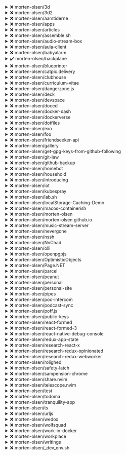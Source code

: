 
  
<details>
  <summary>❌ morten-olsen/3d</summary>

| Rule | Status | Type | Reasons |
| ---- | ------ | ---- | ------- |
| require-policy | ❌ |{recommended | .github/policy.yml does not exist |
| policy-owner | ❌ |{recommended | User @morten-olsen is not owner of .github/policy.yml |
| review-required | ❌ |{required | No branch protection for default branch master |

</details>



<details>
  <summary>❌ morten-olsen/3d2</summary>

| Rule | Status | Type | Reasons |
| ---- | ------ | ---- | ------- |
| require-policy | ❌ |{recommended | .github/policy.yml does not exist |
| policy-owner | ❌ |{recommended | User @morten-olsen is not owner of .github/policy.yml |
| review-required | ❌ |{required | No branch protection for default branch master |

</details>



<details>
  <summary>❌ morten-olsen/aarstiderne</summary>

| Rule | Status | Type | Reasons |
| ---- | ------ | ---- | ------- |
| require-policy | ❌ |{recommended | .github/policy.yml does not exist |
| policy-owner | ❌ |{recommended | User @morten-olsen is not owner of .github/policy.yml |
| review-required | ❌ |{required | No branch protection for default branch master |

</details>



<details>
  <summary>❌ morten-olsen/apps</summary>

| Rule | Status | Type | Reasons |
| ---- | ------ | ---- | ------- |
| require-policy | ❌ |{recommended | .github/policy.yml does not exist |
| policy-owner | ❌ |{recommended | User @morten-olsen is not owner of .github/policy.yml |
| review-required | ❌ |{required | No branch protection for default branch main |

</details>



<details>
  <summary>❌ morten-olsen/articles</summary>

| Rule | Status | Type | Reasons |
| ---- | ------ | ---- | ------- |
| require-policy | ❌ |{recommended | .github/policy.yml does not exist |
| policy-owner | ❌ |{recommended | User @morten-olsen is not owner of .github/policy.yml |
| review-required | ❌ |{required | No branch protection for default branch main |

</details>



<details>
  <summary>❌ morten-olsen/assemble.sh</summary>

| Rule | Status | Type | Reasons |
| ---- | ------ | ---- | ------- |
| require-policy | ❌ |{recommended | .github/policy.yml does not exist |
| policy-owner | ❌ |{recommended | User @morten-olsen is not owner of .github/policy.yml |
| review-required | ❌ |{required | No branch protection for default branch main |

</details>



<details>
  <summary>❌ morten-olsen/audio-stream-box</summary>

| Rule | Status | Type | Reasons |
| ---- | ------ | ---- | ------- |
| require-policy | ❌ |{recommended | .github/policy.yml does not exist |
| policy-owner | ❌ |{recommended | User @morten-olsen is not owner of .github/policy.yml |
| review-required | ❌ |{required | No branch protection for default branch master |

</details>



<details>
  <summary>❌ morten-olsen/aula-client</summary>

| Rule | Status | Type | Reasons |
| ---- | ------ | ---- | ------- |
| require-policy | ❌ |{recommended | .github/policy.yml does not exist |
| policy-owner | ❌ |{recommended | User @morten-olsen is not owner of .github/policy.yml |
| review-required | ❌ |{required | No branch protection for default branch main |

</details>



<details>
  <summary>❌ morten-olsen/babyalarm</summary>

| Rule | Status | Type | Reasons |
| ---- | ------ | ---- | ------- |
| require-policy | ❌ |{recommended | .github/policy.yml does not exist |
| policy-owner | ❌ |{recommended | User @morten-olsen is not owner of .github/policy.yml |
| review-required | ❌ |{required | No branch protection for default branch master |

</details>



<details>
  <summary>✔️ morten-olsen/backplane</summary>

| Rule | Status | Type | Reasons |
| ---- | ------ | ---- | ------- |
| require-policy | ✔️ |{recommended |  |
| policy-owner | ✔️ |{recommended |  |
| review-required | ✔️ |{required |  |

</details>



<details>
  <summary>❌ morten-olsen/blueprinter</summary>

| Rule | Status | Type | Reasons |
| ---- | ------ | ---- | ------- |
| require-policy | ❌ |{recommended | .github/policy.yml does not exist |
| policy-owner | ❌ |{recommended | User @morten-olsen is not owner of .github/policy.yml |
| review-required | ❌ |{required | No branch protection for default branch main |

</details>



<details>
  <summary>❌ morten-olsen/catpic.delivery</summary>

| Rule | Status | Type | Reasons |
| ---- | ------ | ---- | ------- |
| require-policy | ❌ |{recommended | .github/policy.yml does not exist |
| policy-owner | ❌ |{recommended | User @morten-olsen is not owner of .github/policy.yml |
| review-required | ❌ |{required | No branch protection for default branch main |

</details>



<details>
  <summary>❌ morten-olsen/clubhouse</summary>

| Rule | Status | Type | Reasons |
| ---- | ------ | ---- | ------- |
| require-policy | ❌ |{recommended | .github/policy.yml does not exist |
| policy-owner | ❌ |{recommended | User @morten-olsen is not owner of .github/policy.yml |
| review-required | ❌ |{required | No branch protection for default branch master |

</details>



<details>
  <summary>❌ morten-olsen/curriculum-vitae</summary>

| Rule | Status | Type | Reasons |
| ---- | ------ | ---- | ------- |
| require-policy | ❌ |{recommended | .github/policy.yml does not exist |
| policy-owner | ❌ |{recommended | User @morten-olsen is not owner of .github/policy.yml |
| review-required | ❌ |{required | No branch protection for default branch main |

</details>



<details>
  <summary>❌ morten-olsen/dangerzone.js</summary>

| Rule | Status | Type | Reasons |
| ---- | ------ | ---- | ------- |
| require-policy | ❌ |{recommended | .github/policy.yml does not exist |
| policy-owner | ❌ |{recommended | User @morten-olsen is not owner of .github/policy.yml |
| review-required | ❌ |{required | No branch protection for default branch main |

</details>



<details>
  <summary>❌ morten-olsen/deck</summary>

| Rule | Status | Type | Reasons |
| ---- | ------ | ---- | ------- |
| require-policy | ❌ |{recommended | .github/policy.yml does not exist |
| policy-owner | ❌ |{recommended | User @morten-olsen is not owner of .github/policy.yml |
| review-required | ❌ |{required | No branch protection for default branch main |

</details>



<details>
  <summary>❌ morten-olsen/devspace</summary>

| Rule | Status | Type | Reasons |
| ---- | ------ | ---- | ------- |
| require-policy | ❌ |{recommended | .github/policy.yml does not exist |
| policy-owner | ❌ |{recommended | User @morten-olsen is not owner of .github/policy.yml |
| review-required | ❌ |{required | No branch protection for default branch main |

</details>



<details>
  <summary>❌ morten-olsen/doced</summary>

| Rule | Status | Type | Reasons |
| ---- | ------ | ---- | ------- |
| require-policy | ❌ |{recommended | .github/policy.yml does not exist |
| policy-owner | ❌ |{recommended | User @morten-olsen is not owner of .github/policy.yml |
| review-required | ❌ |{required | No branch protection for default branch main |

</details>



<details>
  <summary>❌ morten-olsen/docker-dash</summary>

| Rule | Status | Type | Reasons |
| ---- | ------ | ---- | ------- |
| require-policy | ❌ |{recommended | .github/policy.yml does not exist |
| policy-owner | ❌ |{recommended | User @morten-olsen is not owner of .github/policy.yml |
| review-required | ❌ |{required | No branch protection for default branch main |

</details>



<details>
  <summary>❌ morten-olsen/dockerverse</summary>

| Rule | Status | Type | Reasons |
| ---- | ------ | ---- | ------- |
| require-policy | ❌ |{recommended | .github/policy.yml does not exist |
| policy-owner | ❌ |{recommended | User @morten-olsen is not owner of .github/policy.yml |
| review-required | ❌ |{required | No branch protection for default branch next |

</details>



<details>
  <summary>❌ morten-olsen/dotfiles</summary>

| Rule | Status | Type | Reasons |
| ---- | ------ | ---- | ------- |
| require-policy | ❌ |{recommended | .github/policy.yml does not exist |
| policy-owner | ❌ |{recommended | User @morten-olsen is not owner of .github/policy.yml |
| review-required | ❌ |{required | No branch protection for default branch main |

</details>



<details>
  <summary>❌ morten-olsen/exo</summary>

| Rule | Status | Type | Reasons |
| ---- | ------ | ---- | ------- |
| require-policy | ❌ |{recommended | .github/policy.yml does not exist |
| policy-owner | ❌ |{recommended | User @morten-olsen is not owner of .github/policy.yml |
| review-required | ❌ |{required | No branch protection for default branch main |

</details>



<details>
  <summary>❌ morten-olsen/foo</summary>

| Rule | Status | Type | Reasons |
| ---- | ------ | ---- | ------- |
| require-policy | ❌ |{recommended | .github/policy.yml does not exist |
| policy-owner | ❌ |{recommended | User @morten-olsen is not owner of .github/policy.yml |
| review-required | ❌ |{required | No branch protection for default branch main |

</details>



<details>
  <summary>❌ morten-olsen/friendseeker-api</summary>

| Rule | Status | Type | Reasons |
| ---- | ------ | ---- | ------- |
| require-policy | ❌ |{recommended | .github/policy.yml does not exist |
| policy-owner | ❌ |{recommended | User @morten-olsen is not owner of .github/policy.yml |
| review-required | ❌ |{required | No branch protection for default branch master |

</details>



<details>
  <summary>❌ morten-olsen/gallery</summary>

| Rule | Status | Type | Reasons |
| ---- | ------ | ---- | ------- |
| require-policy | ❌ |{recommended | .github/policy.yml does not exist |
| policy-owner | ❌ |{recommended | User @morten-olsen is not owner of .github/policy.yml |
| review-required | ❌ |{required | No branch protection for default branch main |

</details>



<details>
  <summary>❌ morten-olsen/get-gpg-keys-from-github-following</summary>

| Rule | Status | Type | Reasons |
| ---- | ------ | ---- | ------- |
| require-policy | ❌ |{recommended | .github/policy.yml does not exist |
| policy-owner | ❌ |{recommended | User @morten-olsen is not owner of .github/policy.yml |
| review-required | ❌ |{required | No branch protection for default branch master |

</details>



<details>
  <summary>❌ morten-olsen/git-law</summary>

| Rule | Status | Type | Reasons |
| ---- | ------ | ---- | ------- |
| require-policy | ❌ |{recommended | .github/policy.yml does not exist |
| policy-owner | ❌ |{recommended | User @morten-olsen is not owner of .github/policy.yml |
| review-required | ❌ |{required | No branch protection for default branch main |

</details>



<details>
  <summary>❌ morten-olsen/github-backup</summary>

| Rule | Status | Type | Reasons |
| ---- | ------ | ---- | ------- |
| require-policy | ❌ |{recommended | .github/policy.yml does not exist |
| policy-owner | ❌ |{recommended | User @morten-olsen is not owner of .github/policy.yml |
| review-required | ❌ |{required | No branch protection for default branch main |

</details>



<details>
  <summary>❌ morten-olsen/homebot</summary>

| Rule | Status | Type | Reasons |
| ---- | ------ | ---- | ------- |
| require-policy | ❌ |{recommended | .github/policy.yml does not exist |
| policy-owner | ❌ |{recommended | User @morten-olsen is not owner of .github/policy.yml |
| review-required | ❌ |{required | No branch protection for default branch master |

</details>



<details>
  <summary>❌ morten-olsen/household</summary>

| Rule | Status | Type | Reasons |
| ---- | ------ | ---- | ------- |
| require-policy | ❌ |{recommended | .github/policy.yml does not exist |
| policy-owner | ❌ |{recommended | User @morten-olsen is not owner of .github/policy.yml |
| review-required | ❌ |{required | No branch protection for default branch main |

</details>



<details>
  <summary>❌ morten-olsen/introducing</summary>

| Rule | Status | Type | Reasons |
| ---- | ------ | ---- | ------- |
| require-policy | ❌ |{recommended | .github/policy.yml does not exist |
| policy-owner | ❌ |{recommended | User @morten-olsen is not owner of .github/policy.yml |
| review-required | ❌ |{required | No branch protection for default branch main |

</details>



<details>
  <summary>❌ morten-olsen/iot</summary>

| Rule | Status | Type | Reasons |
| ---- | ------ | ---- | ------- |
| require-policy | ❌ |{recommended | .github/policy.yml does not exist |
| policy-owner | ❌ |{recommended | User @morten-olsen is not owner of .github/policy.yml |
| review-required | ❌ |{required | No branch protection for default branch main |

</details>



<details>
  <summary>❌ morten-olsen/kubespray</summary>

| Rule | Status | Type | Reasons |
| ---- | ------ | ---- | ------- |
| require-policy | ❌ |{recommended | .github/policy.yml does not exist |
| policy-owner | ❌ |{recommended | User @morten-olsen is not owner of .github/policy.yml |
| review-required | ❌ |{required | No branch protection for default branch master |

</details>



<details>
  <summary>❌ morten-olsen/lab.sh</summary>

| Rule | Status | Type | Reasons |
| ---- | ------ | ---- | ------- |
| require-policy | ❌ |{recommended | .github/policy.yml does not exist |
| policy-owner | ❌ |{recommended | User @morten-olsen is not owner of .github/policy.yml |
| review-required | ❌ |{required | No branch protection for default branch master |

</details>



<details>
  <summary>❌ morten-olsen/localStorage-Caching-Demo</summary>

| Rule | Status | Type | Reasons |
| ---- | ------ | ---- | ------- |
| require-policy | ❌ |{recommended | .github/policy.yml does not exist |
| policy-owner | ❌ |{recommended | User @morten-olsen is not owner of .github/policy.yml |
| review-required | ❌ |{required | No branch protection for default branch master |

</details>



<details>
  <summary>❌ morten-olsen/macos-containerish</summary>

| Rule | Status | Type | Reasons |
| ---- | ------ | ---- | ------- |
| require-policy | ❌ |{recommended | .github/policy.yml does not exist |
| policy-owner | ❌ |{recommended | User @morten-olsen is not owner of .github/policy.yml |
| review-required | ❌ |{required | No branch protection for default branch master |

</details>



<details>
  <summary>❌ morten-olsen/morten-olsen</summary>

| Rule | Status | Type | Reasons |
| ---- | ------ | ---- | ------- |
| require-policy | ❌ |{recommended | .github/policy.yml does not exist |
| policy-owner | ❌ |{recommended | User @morten-olsen is not owner of .github/policy.yml |
| review-required | ❌ |{required | No branch protection for default branch main |

</details>



<details>
  <summary>❌ morten-olsen/morten-olsen.github.io</summary>

| Rule | Status | Type | Reasons |
| ---- | ------ | ---- | ------- |
| require-policy | ❌ |{recommended | .github/policy.yml does not exist |
| policy-owner | ❌ |{recommended | User @morten-olsen is not owner of .github/policy.yml |
| review-required | ❌ |{required | No branch protection for default branch main |

</details>



<details>
  <summary>❌ morten-olsen/music-stream-server</summary>

| Rule | Status | Type | Reasons |
| ---- | ------ | ---- | ------- |
| require-policy | ❌ |{recommended | .github/policy.yml does not exist |
| policy-owner | ❌ |{recommended | User @morten-olsen is not owner of .github/policy.yml |
| review-required | ❌ |{required | No branch protection for default branch master |

</details>



<details>
  <summary>❌ morten-olsen/nevergone</summary>

| Rule | Status | Type | Reasons |
| ---- | ------ | ---- | ------- |
| require-policy | ❌ |{recommended | .github/policy.yml does not exist |
| policy-owner | ❌ |{recommended | User @morten-olsen is not owner of .github/policy.yml |
| review-required | ❌ |{required | Review not required |

</details>



<details>
  <summary>❌ morten-olsen/nssh</summary>

| Rule | Status | Type | Reasons |
| ---- | ------ | ---- | ------- |
| require-policy | ❌ |{recommended | .github/policy.yml does not exist |
| policy-owner | ❌ |{recommended | User @morten-olsen is not owner of .github/policy.yml |
| review-required | ❌ |{required | No branch protection for default branch main |

</details>



<details>
  <summary>❌ morten-olsen/NvChad</summary>

| Rule | Status | Type | Reasons |
| ---- | ------ | ---- | ------- |
| require-policy | ❌ |{recommended | .github/policy.yml does not exist |
| policy-owner | ❌ |{recommended | User @morten-olsen is not owner of .github/policy.yml |
| review-required | ❌ |{required | No branch protection for default branch main |

</details>



<details>
  <summary>❌ morten-olsen/olli</summary>

| Rule | Status | Type | Reasons |
| ---- | ------ | ---- | ------- |
| require-policy | ❌ |{recommended | .github/policy.yml does not exist |
| policy-owner | ❌ |{recommended | User @morten-olsen is not owner of .github/policy.yml |
| review-required | ❌ |{required | No branch protection for default branch main |

</details>



<details>
  <summary>❌ morten-olsen/openpgpjs</summary>

| Rule | Status | Type | Reasons |
| ---- | ------ | ---- | ------- |
| require-policy | ❌ |{recommended | .github/policy.yml does not exist |
| policy-owner | ❌ |{recommended | User @morten-olsen is not owner of .github/policy.yml |
| review-required | ❌ |{required | No branch protection for default branch master |

</details>



<details>
  <summary>❌ morten-olsen/OptimisticObjects</summary>

| Rule | Status | Type | Reasons |
| ---- | ------ | ---- | ------- |
| require-policy | ❌ |{recommended | .github/policy.yml does not exist |
| policy-owner | ❌ |{recommended | User @morten-olsen is not owner of .github/policy.yml |
| review-required | ❌ |{required | No branch protection for default branch master |

</details>



<details>
  <summary>❌ morten-olsen/Page.NET</summary>

| Rule | Status | Type | Reasons |
| ---- | ------ | ---- | ------- |
| require-policy | ❌ |{recommended | .github/policy.yml does not exist |
| policy-owner | ❌ |{recommended | User @morten-olsen is not owner of .github/policy.yml |
| review-required | ❌ |{required | No branch protection for default branch master |

</details>



<details>
  <summary>❌ morten-olsen/parcel</summary>

| Rule | Status | Type | Reasons |
| ---- | ------ | ---- | ------- |
| require-policy | ❌ |{recommended | .github/policy.yml does not exist |
| policy-owner | ❌ |{recommended | User @morten-olsen is not owner of .github/policy.yml |
| review-required | ❌ |{required | Review not required |

</details>



<details>
  <summary>❌ morten-olsen/peanut</summary>

| Rule | Status | Type | Reasons |
| ---- | ------ | ---- | ------- |
| require-policy | ❌ |{recommended | .github/policy.yml does not exist |
| policy-owner | ❌ |{recommended | User @morten-olsen is not owner of .github/policy.yml |
| review-required | ❌ |{required | No branch protection for default branch master |

</details>



<details>
  <summary>❌ morten-olsen/personal</summary>

| Rule | Status | Type | Reasons |
| ---- | ------ | ---- | ------- |
| require-policy | ❌ |{recommended | .github/policy.yml does not exist |
| policy-owner | ❌ |{recommended | User @morten-olsen is not owner of .github/policy.yml |
| review-required | ❌ |{required | No branch protection for default branch main |

</details>



<details>
  <summary>❌ morten-olsen/personal-site</summary>

| Rule | Status | Type | Reasons |
| ---- | ------ | ---- | ------- |
| require-policy | ❌ |{recommended | .github/policy.yml does not exist |
| policy-owner | ❌ |{recommended | User @morten-olsen is not owner of .github/policy.yml |
| review-required | ❌ |{required | No branch protection for default branch master |

</details>



<details>
  <summary>❌ morten-olsen/pipes</summary>

| Rule | Status | Type | Reasons |
| ---- | ------ | ---- | ------- |
| require-policy | ❌ |{recommended | .github/policy.yml does not exist |
| policy-owner | ❌ |{recommended | User @morten-olsen is not owner of .github/policy.yml |
| review-required | ❌ |{required | No branch protection for default branch master |

</details>



<details>
  <summary>❌ morten-olsen/poc-intercom</summary>

| Rule | Status | Type | Reasons |
| ---- | ------ | ---- | ------- |
| require-policy | ❌ |{recommended | .github/policy.yml does not exist |
| policy-owner | ❌ |{recommended | User @morten-olsen is not owner of .github/policy.yml |
| review-required | ❌ |{required | No branch protection for default branch main |

</details>



<details>
  <summary>❌ morten-olsen/podcast-sync</summary>

| Rule | Status | Type | Reasons |
| ---- | ------ | ---- | ------- |
| require-policy | ❌ |{recommended | .github/policy.yml does not exist |
| policy-owner | ❌ |{recommended | User @morten-olsen is not owner of .github/policy.yml |
| review-required | ❌ |{required | No branch protection for default branch master |

</details>



<details>
  <summary>❌ morten-olsen/poff.js</summary>

| Rule | Status | Type | Reasons |
| ---- | ------ | ---- | ------- |
| require-policy | ❌ |{recommended | .github/policy.yml does not exist |
| policy-owner | ❌ |{recommended | User @morten-olsen is not owner of .github/policy.yml |
| review-required | ❌ |{required | No branch protection for default branch main |

</details>



<details>
  <summary>❌ morten-olsen/public-keys</summary>

| Rule | Status | Type | Reasons |
| ---- | ------ | ---- | ------- |
| require-policy | ❌ |{recommended | .github/policy.yml does not exist |
| policy-owner | ❌ |{recommended | User @morten-olsen is not owner of .github/policy.yml |
| review-required | ❌ |{required | No branch protection for default branch master |

</details>



<details>
  <summary>❌ morten-olsen/react-formed</summary>

| Rule | Status | Type | Reasons |
| ---- | ------ | ---- | ------- |
| require-policy | ❌ |{recommended | .github/policy.yml does not exist |
| policy-owner | ❌ |{recommended | User @morten-olsen is not owner of .github/policy.yml |
| review-required | ❌ |{required | Review not required |

</details>



<details>
  <summary>❌ morten-olsen/react-formed-3</summary>

| Rule | Status | Type | Reasons |
| ---- | ------ | ---- | ------- |
| require-policy | ❌ |{recommended | .github/policy.yml does not exist |
| policy-owner | ❌ |{recommended | User @morten-olsen is not owner of .github/policy.yml |
| review-required | ❌ |{required | No branch protection for default branch master |

</details>



<details>
  <summary>❌ morten-olsen/react-native-debug-console</summary>

| Rule | Status | Type | Reasons |
| ---- | ------ | ---- | ------- |
| require-policy | ❌ |{recommended | .github/policy.yml does not exist |
| policy-owner | ❌ |{recommended | User @morten-olsen is not owner of .github/policy.yml |
| review-required | ❌ |{required | No branch protection for default branch master |

</details>



<details>
  <summary>❌ morten-olsen/redux-app-state</summary>

| Rule | Status | Type | Reasons |
| ---- | ------ | ---- | ------- |
| require-policy | ❌ |{recommended | .github/policy.yml does not exist |
| policy-owner | ❌ |{recommended | User @morten-olsen is not owner of .github/policy.yml |
| review-required | ❌ |{required | No branch protection for default branch master |

</details>



<details>
  <summary>❌ morten-olsen/research-react-x</summary>

| Rule | Status | Type | Reasons |
| ---- | ------ | ---- | ------- |
| require-policy | ❌ |{recommended | .github/policy.yml does not exist |
| policy-owner | ❌ |{recommended | User @morten-olsen is not owner of .github/policy.yml |
| review-required | ❌ |{required | No branch protection for default branch master |

</details>



<details>
  <summary>❌ morten-olsen/research-redux-opinionated</summary>

| Rule | Status | Type | Reasons |
| ---- | ------ | ---- | ------- |
| require-policy | ❌ |{recommended | .github/policy.yml does not exist |
| policy-owner | ❌ |{recommended | User @morten-olsen is not owner of .github/policy.yml |
| review-required | ❌ |{required | No branch protection for default branch master |

</details>



<details>
  <summary>❌ morten-olsen/research-redux-webworker</summary>

| Rule | Status | Type | Reasons |
| ---- | ------ | ---- | ------- |
| require-policy | ❌ |{recommended | .github/policy.yml does not exist |
| policy-owner | ❌ |{recommended | User @morten-olsen is not owner of .github/policy.yml |
| review-required | ❌ |{required | No branch protection for default branch master |

</details>



<details>
  <summary>❌ morten-olsen/rolighed</summary>

| Rule | Status | Type | Reasons |
| ---- | ------ | ---- | ------- |
| require-policy | ❌ |{recommended | .github/policy.yml does not exist |
| policy-owner | ❌ |{recommended | User @morten-olsen is not owner of .github/policy.yml |
| review-required | ❌ |{required | No branch protection for default branch main |

</details>



<details>
  <summary>❌ morten-olsen/safety-latch</summary>

| Rule | Status | Type | Reasons |
| ---- | ------ | ---- | ------- |
| require-policy | ❌ |{recommended | .github/policy.yml does not exist |
| policy-owner | ❌ |{recommended | User @morten-olsen is not owner of .github/policy.yml |
| review-required | ❌ |{required | Only 0 review(s) required, 1 expected |

</details>



<details>
  <summary>❌ morten-olsen/sampension-chrome</summary>

| Rule | Status | Type | Reasons |
| ---- | ------ | ---- | ------- |
| require-policy | ❌ |{recommended | .github/policy.yml does not exist |
| policy-owner | ❌ |{recommended | User @morten-olsen is not owner of .github/policy.yml |
| review-required | ❌ |{required | No branch protection for default branch main |

</details>



<details>
  <summary>❌ morten-olsen/share.nvim</summary>

| Rule | Status | Type | Reasons |
| ---- | ------ | ---- | ------- |
| require-policy | ❌ |{recommended | .github/policy.yml does not exist |
| policy-owner | ❌ |{recommended | User @morten-olsen is not owner of .github/policy.yml |
| review-required | ❌ |{required | No branch protection for default branch main |

</details>



<details>
  <summary>❌ morten-olsen/telescope.nvim</summary>

| Rule | Status | Type | Reasons |
| ---- | ------ | ---- | ------- |
| require-policy | ❌ |{recommended | .github/policy.yml does not exist |
| policy-owner | ❌ |{recommended | User @morten-olsen is not owner of .github/policy.yml |
| review-required | ❌ |{required | No branch protection for default branch master |

</details>



<details>
  <summary>❌ morten-olsen/test</summary>

| Rule | Status | Type | Reasons |
| ---- | ------ | ---- | ------- |
| require-policy | ❌ |{recommended | .github/policy.yml does not exist |
| policy-owner | ❌ |{recommended | User @morten-olsen is not owner of .github/policy.yml |
| review-required | ✔️ |{required |  |

</details>



<details>
  <summary>❌ morten-olsen/todoma</summary>

| Rule | Status | Type | Reasons |
| ---- | ------ | ---- | ------- |
| require-policy | ❌ |{recommended | .github/policy.yml does not exist |
| policy-owner | ❌ |{recommended | User @morten-olsen is not owner of .github/policy.yml |
| review-required | ❌ |{required | No branch protection for default branch main |

</details>



<details>
  <summary>❌ morten-olsen/tranquility-app</summary>

| Rule | Status | Type | Reasons |
| ---- | ------ | ---- | ------- |
| require-policy | ❌ |{recommended | .github/policy.yml does not exist |
| policy-owner | ❌ |{recommended | User @morten-olsen is not owner of .github/policy.yml |
| review-required | ❌ |{required | No branch protection for default branch main |

</details>



<details>
  <summary>❌ morten-olsen/ts</summary>

| Rule | Status | Type | Reasons |
| ---- | ------ | ---- | ------- |
| require-policy | ❌ |{recommended | .github/policy.yml does not exist |
| policy-owner | ❌ |{recommended | User @morten-olsen is not owner of .github/policy.yml |
| review-required | ❌ |{required | No branch protection for default branch master |

</details>



<details>
  <summary>❌ morten-olsen/urljs</summary>

| Rule | Status | Type | Reasons |
| ---- | ------ | ---- | ------- |
| require-policy | ❌ |{recommended | .github/policy.yml does not exist |
| policy-owner | ❌ |{recommended | User @morten-olsen is not owner of .github/policy.yml |
| review-required | ❌ |{required | No branch protection for default branch master |

</details>



<details>
  <summary>❌ morten-olsen/wedox</summary>

| Rule | Status | Type | Reasons |
| ---- | ------ | ---- | ------- |
| require-policy | ❌ |{recommended | .github/policy.yml does not exist |
| policy-owner | ❌ |{recommended | User @morten-olsen is not owner of .github/policy.yml |
| review-required | ❌ |{required | No branch protection for default branch main |

</details>



<details>
  <summary>❌ morten-olsen/wolfsquad</summary>

| Rule | Status | Type | Reasons |
| ---- | ------ | ---- | ------- |
| require-policy | ❌ |{recommended | .github/policy.yml does not exist |
| policy-owner | ❌ |{recommended | User @morten-olsen is not owner of .github/policy.yml |
| review-required | ❌ |{required | Review not required |

</details>



<details>
  <summary>❌ morten-olsen/work-in-docker</summary>

| Rule | Status | Type | Reasons |
| ---- | ------ | ---- | ------- |
| require-policy | ❌ |{recommended | .github/policy.yml does not exist |
| policy-owner | ❌ |{recommended | User @morten-olsen is not owner of .github/policy.yml |
| review-required | ❌ |{required | No branch protection for default branch main |

</details>



<details>
  <summary>❌ morten-olsen/workplace</summary>

| Rule | Status | Type | Reasons |
| ---- | ------ | ---- | ------- |
| require-policy | ❌ |{recommended | .github/policy.yml does not exist |
| policy-owner | ❌ |{recommended | User @morten-olsen is not owner of .github/policy.yml |
| review-required | ❌ |{required | No branch protection for default branch main |

</details>



<details>
  <summary>❌ morten-olsen/writings</summary>

| Rule | Status | Type | Reasons |
| ---- | ------ | ---- | ------- |
| require-policy | ❌ |{recommended | .github/policy.yml does not exist |
| policy-owner | ❌ |{recommended | User @morten-olsen is not owner of .github/policy.yml |
| review-required | ❌ |{required | No branch protection for default branch master |

</details>



<details>
  <summary>❌ morten-olsen/_dev_env.sh</summary>

| Rule | Status | Type | Reasons |
| ---- | ------ | ---- | ------- |
| require-policy | ❌ |{recommended | .github/policy.yml does not exist |
| policy-owner | ❌ |{recommended | User @morten-olsen is not owner of .github/policy.yml |
| review-required | ❌ |{required | No branch protection for default branch master |

</details>

